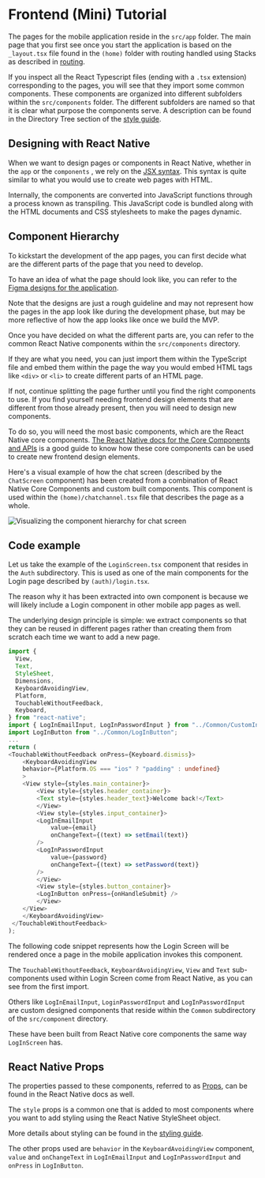 # Frontend (Mini) Tutorial

The pages for the mobile application reside in the `src/app` folder. The main page that you first see once you start the application is based on the `_layout.tsx` file found in the `(home)` folder with routing handled using Stacks as described in [routing](./frontend-routing.md).

If you inspect all the React Typescript files (ending with a `.tsx` extension) corresponding to the pages, you will see that they import some common components. These components are organized into different subfolders within the `src/components` folder. The different subfolders are named so that it is clear what purpose the components serve. A description can be found in the Directory Tree section of the [style guide](./frontend-style-guide.md).

## Designing with React Native

When we want to design pages or components in React Native, whether in the `app` or the `components` , we rely on the [JSX syntax](https://react.dev/learn/writing-markup-with-jsx). This syntax is quite similar to what you would use to create web pages with HTML. 

Internally, the components are converted into JavaScript functions through a process known as transpiling. This JavaScript code is bundled along with the HTML documents and CSS stylesheets to make the pages dynamic.

## Component Hierarchy
To kickstart the development of the app pages, you can first decide what are the different parts of the page that you need to develop. 

To have an idea of what the page should look like, you can refer to the [Figma designs for the application](https://www.figma.com/file/2mvddKeA4XMODdCidYkDid/Proximity-Chat-App). 

Note that the designs are just a rough guideline and may not represent how the pages in the app look like during the development phase, but may be more reflective of how the app looks like once we build the MVP.

Once you have decided on what the different parts are, you can refer to the common React Native components within the `src/components` directory. 

If they are what you need, you can just import them within the TypeScript file and embed them within the page the way you would embed HTML tags like `<div>` or `<li>` to create different parts of an HTML page.

If not, continue splitting the page further until you find the right components to use. If you find yourself needing frontend design elements that are different from those already present, then you will need to design new components. 

To do so, you will need the most basic components, which are the React Native core components. [The React Native docs for the Core Components and APIs](https://reactnative.dev/docs/components-and-apis) is a good guide to know how these core components can be used to create new frontend design elements.

Here's a visual example of how the chat screen (described by the `ChatScreen` component) has been created from a combination of React Native Core Components and custom built components. This component is used within the `(home)/chatchannel.tsx` file that describes the page as a whole. 

![Visualizing the component hierarchy for chat screen](/imgs/visualizingComponentHierarchy.jpeg)



## Code example
Let us take the example of the `LoginScreen.tsx` component that resides in the `Auth` subdirectory. This is used as one of the main components for the Login page described by `(auth)/login.tsx`. 

The reason why it has been extracted into own component is because we will likely include a Login component in other mobile app pages as well. 

The underlying design principle is simple: we extract components so that they can be reused in different pages rather than creating them from scratch each time we want to add a new page.

```typescript
import {
  View,
  Text,
  StyleSheet,
  Dimensions,
  KeyboardAvoidingView,
  Platform,
  TouchableWithoutFeedback,
  Keyboard,
} from "react-native";
import { LogInEmailInput, LogInPasswordInput } from "../Common/CustomInputs";
import LogInButton from "../Common/LogInButton";
...
return (
<TouchableWithoutFeedback onPress={Keyboard.dismiss}>
    <KeyboardAvoidingView
    behavior={Platform.OS === "ios" ? "padding" : undefined}
    >
    <View style={styles.main_container}>
        <View style={styles.header_container}>
        <Text style={styles.header_text}>Welcome back!</Text>
        </View>
        <View style={styles.input_container}>
        <LogInEmailInput
            value={email}
            onChangeText={(text) => setEmail(text)}
        />
        <LogInPasswordInput
            value={password}
            onChangeText={(text) => setPassword(text)}
        />
        </View>
        <View style={styles.button_container}>
        <LogInButton onPress={onHandleSubmit} />
        </View>
    </View>
    </KeyboardAvoidingView>
 </TouchableWithoutFeedback>
);
```

The following code snippet represents how the Login Screen will be rendered once a page in the mobile application invokes this component. 

The `TouchableWithoutFeedback`, `KeyboardAvoidingView`, `View` and `Text` sub-components used within Login Screen come from React Native, as you can see from the first import. 

Others like `LogInEmailInput`, `LoginPasswordInput` and `LogInPasswordInput` are custom designed components that reside within the `Common` subdirectory of the `src/component` directory. 

These have been built from React Native core components the same way `LogInScreen` has.

## React Native Props

The properties passed to these components, referred to as [Props](https://react.dev/learn/passing-props-to-a-component), can be found in the React Native docs as well. 

The `style` props is a common one that is added to most components where you want to add styling using the React Native StyleSheet object. 

More details about styling can be found in the [styling guide](./frontend-style-guide.md). 

The other props used are `behavior` in the `KeyboardAvoidingView` component, `value` and `onChangeText` in `LogInEmailInput` and `LogInPasswordInput` and `onPress` in `LogInButton`.


